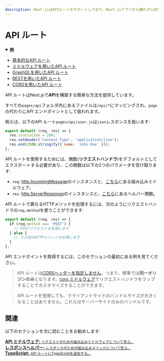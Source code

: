 ```yaml
---
description: Next.jsはAPIルートをサポートしており、Next.jsアプリから離れずにAPIを構築することができます。 どのように動作するか学んでいきましょう。
---
```


# API ルート

<details open>
  <summary><b>例</b></summary>
  <ul>
    <li><a href="https://github.com/zeit/next.js/tree/canary/examples/api-routes">基本的なAPI ルート</a></li>
    <li><a href="https://github.com/zeit/next.js/tree/canary/examples/api-routes-middleware">ミドルウェアを用いたAPI ルート</a></li>
    <li><a href="https://github.com/zeit/next.js/tree/canary/examples/api-routes-graphql">GraphQLを用いたAPI ルート</a></li>
    <li><a href="https://github.com/zeit/next.js/tree/canary/examples/api-routes-rest">RESTを用いたAPI ルート</a></li>
    <li><a href="https://github.com/zeit/next.js/tree/canary/examples/api-routes-cors">CORSを用いたAPI ルート</a></li>
  </ul>
</details>

API ルートはNext.jsで**API**を構築する簡単な方法を提供しています。

すべての`pages/api`フォルダ内にあるファイルは`/api/*`にマッピングされ、`page`の代わりにAPI エンドポイントとして扱われます。

例えば、以下のAPI ルート`pages/api/user.js`は`json`レスポンスを扱います:

```js
export default (req, res) => {
  res.statusCode = 200;
  res.setHeader('Content-Type', 'application/json');
  res.end(JSON.stringify({ name: 'John Doe' }));
};
```

API ルートを使用するためには、関数(**リクエストハンドラ**)をデフォルトとしてエクスポートする必要があり、この関数は以下の2つのパラメータを受け取ります:

- `req`: [http.IncomingMessage](https://nodejs.org/api/http.html#http_class_http_incomingmessage)のインスタンスと、[こちら](/docs/api-routes/api-middlewares.md)にある組み込みミドルウェア。
- `res`: [http.ServerResponse](https://nodejs.org/api/http.html#http_class_http_serverresponse)のインスタンスと、[こちら](/docs/api-routes/response-helpers.md)にあるヘルパー関数。

API ルートで異なるHTTPメソッドを処理するには、次のようにリクエストハンドラの`req.method`を使うことができます:

```js
export default (req, res) => {
  if (req.method === 'POST') {
    // POSTリクエストを処理します
  } else {
    // その他のHTTPメソッドを処理します
  }
};
```

API エンドポイントを取得するには、このセクションの最初にある例を見てください。

> API ルートは[CORSヘッダーを指定しません](https://developer.mozilla.org/en-US/docs/Web/HTTP/CORS)。つまり、標準では**同一オリジンのみ**となります。[cors ミドルウェア](/docs/api-routes/api-middlewares.md#connectexpress-middleware-support)でリクエストハンドラをラップすることでカスタマイズすることができます。

> API ルートを使用しても、クライアントサイドのバンドルサイズが大きくなることはありません。これらはサーバーサイドのみのバンドルです。

## 関連

以下のセクションを次に読むことをお勧めします:

<div class="card">
  <a href="/docs/api-routes/api-middlewares.md">
    <b>API ミドルウェア:</b>
    <small>リクエストのための組み込みミドルウェアについて学ぶ。</small>
  </a>
</div>

<div class="card">
  <a href="/docs/api-routes/response-helpers.md">
    <b>レスポンスヘルパー:</b>
    <small>レスポンスのための組み込みメソッドについて学ぶ。</small>
  </a>
</div>

<div class="card">
  <a href="/docs/basic-features/typescript.md#api-routes">
    <b>TypeScript:</b>
    <small>API ルートにTypeScriptを追加する。</small>
  </a>
</div>
